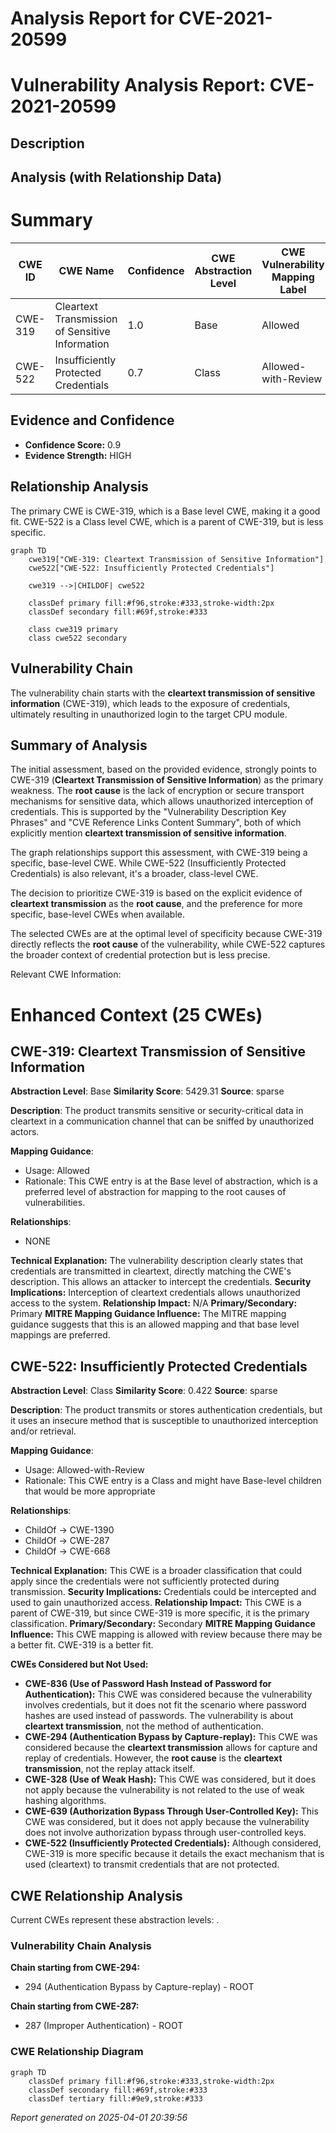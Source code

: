 # Analysis Report for CVE-2021-20599

# Vulnerability Analysis Report: CVE-2021-20599

## Description



## Analysis (with Relationship Data)

# Summary
| CWE ID | CWE Name | Confidence | CWE Abstraction Level | CWE Vulnerability Mapping Label | CWE-Vulnerability Mapping Notes |
|---|---|---|---|---|---|
| CWE-319 | Cleartext Transmission of Sensitive Information | 1.0 | Base | Allowed | Primary CWE |
| CWE-522 | Insufficiently Protected Credentials | 0.7 | Class | Allowed-with-Review | Secondary Candidate |

## Evidence and Confidence

*   **Confidence Score:** 0.9
*   **Evidence Strength:** HIGH

## Relationship Analysis
The primary CWE is CWE-319, which is a Base level CWE, making it a good fit. CWE-522 is a Class level CWE, which is a parent of CWE-319, but is less specific.

```mermaid
graph TD
    cwe319["CWE-319: Cleartext Transmission of Sensitive Information"]
    cwe522["CWE-522: Insufficiently Protected Credentials"]

    cwe319 -->|CHILDOF| cwe522

    classDef primary fill:#f96,stroke:#333,stroke-width:2px
    classDef secondary fill:#69f,stroke:#333
    
    class cwe319 primary
    class cwe522 secondary
```

## Vulnerability Chain
The vulnerability chain starts with the **cleartext transmission of sensitive information** (CWE-319), which leads to the exposure of credentials, ultimately resulting in unauthorized login to the target CPU module.

## Summary of Analysis
The initial assessment, based on the provided evidence, strongly points to CWE-319 (**Cleartext Transmission of Sensitive Information**) as the primary weakness. The **root cause** is the lack of encryption or secure transport mechanisms for sensitive data, which allows unauthorized interception of credentials. This is supported by the "Vulnerability Description Key Phrases" and "CVE Reference Links Content Summary", both of which explicitly mention **cleartext transmission of sensitive information**.

The graph relationships support this assessment, with CWE-319 being a specific, base-level CWE. While CWE-522 (Insufficiently Protected Credentials) is also relevant, it's a broader, class-level CWE.

The decision to prioritize CWE-319 is based on the explicit evidence of **cleartext transmission** as the **root cause**, and the preference for more specific, base-level CWEs when available.

The selected CWEs are at the optimal level of specificity because CWE-319 directly reflects the **root cause** of the vulnerability, while CWE-522 captures the broader context of credential protection but is less precise.

Relevant CWE Information:

# Enhanced Context (25 CWEs)

## CWE-319: Cleartext Transmission of Sensitive Information
**Abstraction Level**: Base
**Similarity Score**: 5429.31
**Source**: sparse

**Description**:
The product transmits sensitive or security-critical data in cleartext in a communication channel that can be sniffed by unauthorized actors.

**Mapping Guidance**:
- Usage: Allowed
- Rationale: This CWE entry is at the Base level of abstraction, which is a preferred level of abstraction for mapping to the root causes of vulnerabilities.

**Relationships**:
- NONE

**Technical Explanation:** The vulnerability description clearly states that credentials are transmitted in cleartext, directly matching the CWE's description. This allows an attacker to intercept the credentials.
**Security Implications:** Interception of cleartext credentials allows unauthorized access to the system.
**Relationship Impact:** N/A
**Primary/Secondary:** Primary
**MITRE Mapping Guidance Influence:** The MITRE mapping guidance suggests that this is an allowed mapping and that base level mappings are preferred.

## CWE-522: Insufficiently Protected Credentials
**Abstraction Level**: Class
**Similarity Score**: 0.422
**Source**: sparse

**Description**:
The product transmits or stores authentication credentials, but it uses an insecure method that is susceptible to unauthorized interception and/or retrieval.

**Mapping Guidance**:
- Usage: Allowed-with-Review
- Rationale: This CWE entry is a Class and might have Base-level children that would be more appropriate

**Relationships**:
- ChildOf -> CWE-1390
- ChildOf -> CWE-287
- ChildOf -> CWE-668

**Technical Explanation:** This CWE is a broader classification that could apply since the credentials were not sufficiently protected during transmission.
**Security Implications:** Credentials could be intercepted and used to gain unauthorized access.
**Relationship Impact:** This CWE is a parent of CWE-319, but since CWE-319 is more specific, it is the primary classification.
**Primary/Secondary:** Secondary
**MITRE Mapping Guidance Influence:** This CWE mapping is allowed with review because there may be a better fit. CWE-319 is a better fit.

**CWEs Considered but Not Used:**

*   **CWE-836 (Use of Password Hash Instead of Password for Authentication):** This CWE was considered because the vulnerability involves credentials, but it does not fit the scenario where password hashes are used instead of passwords. The vulnerability is about **cleartext transmission**, not the method of authentication.
*   **CWE-294 (Authentication Bypass by Capture-replay):** This CWE was considered because the **cleartext transmission** allows for capture and replay of credentials. However, the **root cause** is the **cleartext transmission**, not the replay attack itself.
*   **CWE-328 (Use of Weak Hash):** This CWE was considered, but it does not apply because the vulnerability is not related to the use of weak hashing algorithms.
*   **CWE-639 (Authorization Bypass Through User-Controlled Key):** This CWE was considered, but it does not apply because the vulnerability does not involve authorization bypass through user-controlled keys.
*   **CWE-522 (Insufficiently Protected Credentials):** Although considered, CWE-319 is more specific because it details the exact mechanism that is used (cleartext) to transmit credentials that are not protected.


## CWE Relationship Analysis

Current CWEs represent these abstraction levels: .


### Vulnerability Chain Analysis

**Chain starting from CWE-294:**
- 294 (Authentication Bypass by Capture-replay) - ROOT


**Chain starting from CWE-287:**
- 287 (Improper Authentication) - ROOT



### CWE Relationship Diagram

```mermaid
graph TD
    classDef primary fill:#f96,stroke:#333,stroke-width:2px
    classDef secondary fill:#69f,stroke:#333
    classDef tertiary fill:#9e9,stroke:#333
```



*Report generated on 2025-04-01 20:39:56*
